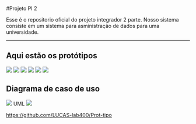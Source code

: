 #Projeto PI 2

Esse é o repositorio oficial do projeto integrador 2 parte. Nosso sistema consiste em um sistema para asministração de dados para uma universidade.

------

## Aqui estão os protótipos

![](https://i.ibb.co/vm4Yz6z/Captura-de-Tela-25.png)
![](https://i.ibb.co/QCXfGnZ/Captura-de-Tela-36.png)
![](https://i.ibb.co/SJ8RrYq/Captura-de-Tela-37.png)
![](https://i.ibb.co/KG0Vxk6/Captura-de-Tela-38.png)
![](https://i.ibb.co/qjYrk0S/Captura-de-Tela-39.png)
![](https://i.ibb.co/Z1vyqZP/Captura-de-Tela-40.png)
## Diagrama de caso de uso
![](https://i.ibb.co/KyY3Ctw/Captura-de-Tela-32.png)
UML
![](https://i.ibb.co/P6kzNNR/Fluxograma-final.jpg)

https://github.com/LUCAS-lab400/Prot-tipo
